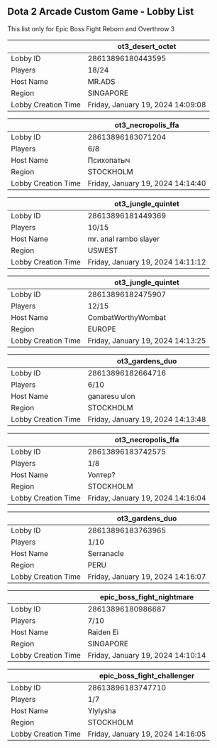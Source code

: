 ## Dota 2 Arcade Custom Game - Lobby List

This list only for Epic Boss Fight Reborn and Overthrow 3

|  | ot3_desert_octet |
| ------ | ------ |
| Lobby ID | 28613896180443595 |
| Players | 18/24 |
| Host Name | MR.ADS |
| Region | SINGAPORE |
| Lobby Creation Time | Friday, January 19, 2024 14:09:08 |


|  | ot3_necropolis_ffa |
| ------ | ------ |
| Lobby ID | 28613896183071204 |
| Players | 6/8 |
| Host Name | Психопатыч |
| Region | STOCKHOLM |
| Lobby Creation Time | Friday, January 19, 2024 14:14:40 |


|  | ot3_jungle_quintet |
| ------ | ------ |
| Lobby ID | 28613896181449369 |
| Players | 10/15 |
| Host Name | mr. anal rambo slayer |
| Region | USWEST |
| Lobby Creation Time | Friday, January 19, 2024 14:11:12 |


|  | ot3_jungle_quintet |
| ------ | ------ |
| Lobby ID | 28613896182475907 |
| Players | 12/15 |
| Host Name | CombatWorthyWombat |
| Region | EUROPE |
| Lobby Creation Time | Friday, January 19, 2024 14:13:25 |


|  | ot3_gardens_duo |
| ------ | ------ |
| Lobby ID | 28613896182664716 |
| Players | 6/10 |
| Host Name | ganaresu ulon |
| Region | STOCKHOLM |
| Lobby Creation Time | Friday, January 19, 2024 14:13:48 |


|  | ot3_necropolis_ffa |
| ------ | ------ |
| Lobby ID | 28613896183742575 |
| Players | 1/8 |
| Host Name | Уолтер? |
| Region | STOCKHOLM |
| Lobby Creation Time | Friday, January 19, 2024 14:16:04 |


|  | ot3_gardens_duo |
| ------ | ------ |
| Lobby ID | 28613896183763965 |
| Players | 1/10 |
| Host Name | Serranacle |
| Region | PERU |
| Lobby Creation Time | Friday, January 19, 2024 14:16:07 |


|  | epic_boss_fight_nightmare |
| ------ | ------ |
| Lobby ID | 28613896180986687 |
| Players | 7/10 |
| Host Name | Raiden Ei |
| Region | SINGAPORE |
| Lobby Creation Time | Friday, January 19, 2024 14:10:14 |


|  | epic_boss_fight_challenger |
| ------ | ------ |
| Lobby ID | 28613896183747710 |
| Players | 1/7 |
| Host Name | Ylylysha |
| Region | STOCKHOLM |
| Lobby Creation Time | Friday, January 19, 2024 14:16:05 |


